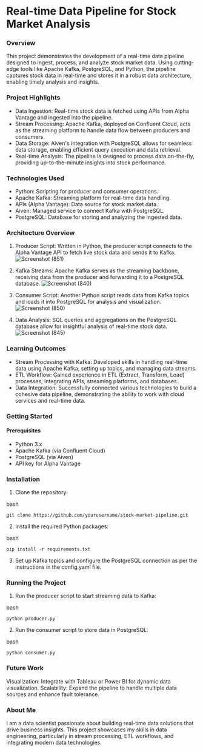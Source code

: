 # Real-time Data Pipeline for Stock Market Analysis
### Overview
This project demonstrates the development of a real-time data pipeline designed to ingest, process, and analyze stock market data. Using cutting-edge tools like Apache Kafka, PostgreSQL, and Python, the pipeline captures stock data in real-time and stores it in a robust data architecture, enabling timely analysis and insights.

### Project Highlights
* Data Ingestion: Real-time stock data is fetched using APIs from Alpha Vantage and ingested into the pipeline.
* Stream Processing: Apache Kafka, deployed on Confluent Cloud, acts as the streaming platform to handle data flow between producers and consumers.
* Data Storage: Aiven's integration with PostgreSQL allows for seamless data storage, enabling efficient query execution and data retrieval.
* Real-time Analysis: The pipeline is designed to process data on-the-fly, providing up-to-the-minute insights into stock performance.
### Technologies Used
* Python: Scripting for producer and consumer operations.
* Apache Kafka: Streaming platform for real-time data handling.
* APIs (Alpha Vantage): Data source for stock market data.
* Aiven: Managed service to connect Kafka with PostgreSQL.
* PostgreSQL: Database for storing and analyzing the ingested data.
### Architecture Overview
1. Producer Script: Written in Python, the producer script connects to the Alpha Vantage API to fetch live stock data and sends it to Kafka.
![Screenshot (851)](https://github.com/user-attachments/assets/a899c165-2f84-4809-9f50-7c04b6fa5a93)
3. Kafka Streams: Apache Kafka serves as the streaming backbone, receiving data from the producer and forwarding it to a PostgreSQL database.
![Screenshot (840)](https://github.com/user-attachments/assets/4d0fe560-8536-40e3-ac4e-bb3a7dca0bf5)

5. Consumer Script: Another Python script reads data from Kafka topics and loads it into PostgreSQL for analysis and visualization.
![Screenshot (850)](https://github.com/user-attachments/assets/39d358a4-c58c-4320-8d53-01571723c621)
7. Data Analysis: SQL queries and aggregations on the PostgreSQL database allow for insightful analysis of real-time stock data.
![Screenshot (845)](https://github.com/user-attachments/assets/fa0f1344-5577-4778-8d00-0c472e3ce2a2)
### Learning Outcomes
* Stream Processing with Kafka: Developed skills in handling real-time data using Apache Kafka, setting up topics, and managing data streams.
* ETL Workflow: Gained experience in ETL (Extract, Transform, Load) processes, integrating APIs, streaming platforms, and databases.
* Data Integration: Successfully connected various technologies to build a cohesive data pipeline, demonstrating the ability to work with cloud services and real-time data.
### Getting Started
#### Prerequisites
* Python 3.x
* Apache Kafka (via Confluent Cloud)
* PostgreSQL (via Aiven)
* API key for Alpha Vantage
### Installation
1. Clone the repository:

bash

`git clone https://github.com/yourusername/stock-market-pipeline.git`

2. Install the required Python packages:

bash

`pip install -r requirements.txt`

3. Set up Kafka topics and configure the PostgreSQL connection as per the instructions in the config.yaml file.

### Running the Project
1. Run the producer script to start streaming data to Kafka:

bash

`python producer.py`

2. Run the consumer script to store data in PostgreSQL:

bash

`python consumer.py`

### Future Work
Visualization: Integrate with Tableau or Power BI for dynamic data visualization.
Scalability: Expand the pipeline to handle multiple data sources and enhance fault tolerance.
### About Me
I am a data scientist passionate about building real-time data solutions that drive business insights. This project showcases my skills in data engineering, particularly in stream processing, ETL workflows, and integrating modern data technologies.
